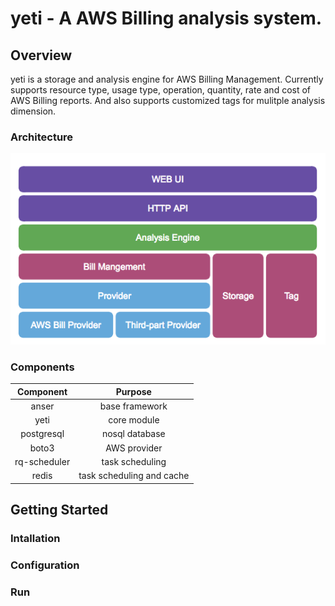 # yeti - A AWS Billing analysis system.

## Overview
yeti is a storage and analysis engine for AWS Billing Management. Currently supports resource type, usage type, operation, quantity, rate and cost of AWS Billing reports. And also supports customized tags for mulitple analysis dimension.

### Architecture
![](/screenshots/yeti-arch.png)

### Components

| Component  | Purpose  |
|:-------------:|:-------------:|
| anser | base framework |
| yeti | core module |
| postgresql | nosql database |
| boto3 | AWS provider |
| rq-scheduler | task scheduling |
| redis | task scheduling and cache |

## Getting Started
### Intallation
### Configuration
### Run
